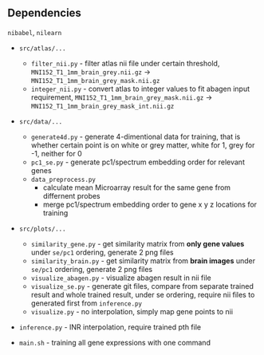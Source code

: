 

## Dependencies

`nibabel`, `nilearn`

- `src/atlas/...`
    - `filter_nii.py` - filter atlas nii file under certain threshold, `MNI152_T1_1mm_brain_grey.nii.gz` -> `MNI152_T1_1mm_brain_grey_mask.nii.gz`
    - `integer_nii.py` - convert atlas to integer values to fit abagen input requirement, `MNI152_T1_1mm_brain_grey_mask.nii.gz` -> `MNI152_T1_1mm_brain_grey_mask_int.nii.gz`
- `src/data/...`
    - `generate4d.py` - generate 4-dimentional data for training, that is whether certain point is on white or grey matter, white for 1, grey for -1, neither for 0
    - `pc1_se.py` - generate pc1/spectrum embedding order for relevant genes
    - `data_preprocess.py`
        - calculate mean Microarray result for the same gene from differnent probes
        - merge pc1/spectrum embedding order to gene x y z locations for training
- `src/plots/...`
    - `similarity_gene.py` - get similarity matrix from **only gene values** under `se/pc1` ordering, generate 2 png files
    - `similarity_brain.py` - get similarity matrix from **brain images** under `se/pc1` ordering, generate 2 png files
    - `visualize_abagen.py` - visualize abagen result in nii file
    - `visualize_se.py` - generate git files, compare from separate trained result and whole trained result, under se ordering, require nii files to generated first from `inference.py`
    - `visualize.py` - no interpolation, simply map gene points to nii
    
- `inference.py` - INR interpolation, require trained pth file
- `main.sh` - training all gene expressions with one command